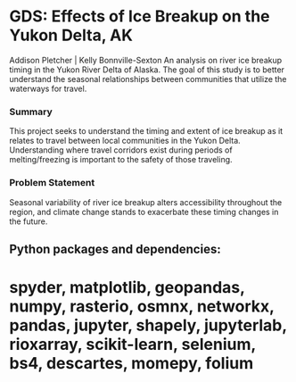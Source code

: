 # GDS: Effects of Ice Breakup on the Yukon Delta, AK

Addison Pletcher | Kelly Bonnville-Sexton 
An analysis on river ice breakup timing in the Yukon River Delta of Alaska. The goal of this study is to better understand the seasonal relationships between communities that utilize the waterways for travel. 
### Summary 
This project seeks to understand the timing and extent of ice breakup as it relates to travel between local communities in the Yukon Delta. Understanding where travel corridors exist during periods of melting/freezing is important to the safety of those traveling. 

### Problem Statement
Seasonal variability of river ice breakup alters accessibility throughout the region, and climate change stands to exacerbate these timing changes in the future. 


## Python packages and dependencies: 
spyder, matplotlib, geopandas, numpy, rasterio, osmnx, networkx, pandas, jupyter, shapely, jupyterlab, rioxarray, scikit-learn, selenium, bs4, descartes, momepy, folium
=======